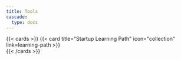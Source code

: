 ```yaml
---
title: Tools
cascade:
  type: docs
---
```




{{< cards >}}
  {{< card title="Startup Learning Path" icon="collection" link=learning-path >}}  
{{< /cards >}}

